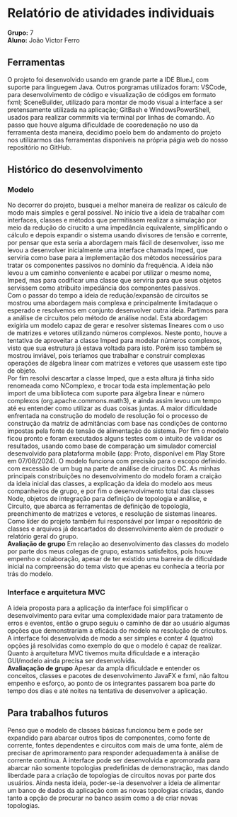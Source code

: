 # Relatório de atividades individuais
**Grupo:** 7  
**Aluno:** João Victor Ferro  

## Ferramentas
O projeto foi desenvolvido usando em grande parte a IDE BlueJ, com suporte para linguegem Java. Outros porgramas utilizados foram:
VSCode, para desenvolvimento de código e visualização de códigos em formato fxml; SceneBuilder, utilizado para montar de modo visual a 
interface a ser pretensamente utilizada na aplicação; GitBash e WindowsPowerShell, usados para realizar commmits via terminal por linhas
de comando. Ao passo que houve alguma dificuldade de cooredenação no uso da ferramenta desta maneira, decidimo poelo bem do andamento do
projeto nos utilizarmos das ferramentas disponíveis na própria págia web do nosso repositório no GitHub.
## Histórico do desenvolvimento
### Modelo
No decorrer do projeto, busquei a melhor maneira de realizar os cálculo de modo mais simples e geral possível. No início tive a ideia de 
trabalhar com interfaces, classes e métodos que permitissem realizar a simulação por meio da redução do cirucito a uma impedância equivalente, 
simplificando o cálculo e depois expandir o sistema usando divisores de tensão e corrente, por pensar que esta seria a abordagem mais fácil de 
desenvolver, isso me levou a desenvolver inicialmente uma interface chamada Imped, que serviria como base para a implementação dos métodos 
necessários para tratar os componentes passivos no domínio da frequência. A ideia não levou a um caminho conveniente e acabei por utilizar
o mesmo nome, Imped, mas para codificar uma classe que serviria para que seus objetos servissem como atribuito impedância dos componentes 
passivos.  
Com o passar do tempo a ideia de redução/expansão de circuitos se mostrou uma abordagem mais complexa e principalmente limitadaque o esperado 
e resolvemos em conjunto desenvolver outra ideia. Partimos para a análise de circuitos pelo método de análise nodal. Esta abordagem exigiria
um modelo capaz de gerar e resolver sistemas lineares com o uso de matrizes e vetores utilizando números complexos. Neste ponto, houve a 
tentativa de aproveitar a classe Imped para modelar números complexos, visto que sua estrutura já estava voltada para isto. Porém isso também 
se mostrou inviável, pois teríamos que trabalhar e construir complexas operações de álgebra linear com matrizes e vetores que usassem este tipo
de objeto.  
Por fim resolvi descartar a classe Imped, que a esta altura já tinha sido renomeada como NComplexo, e trocar toda esta implementação pelo import 
de uma biblioteca com suporte para álgebra linear e número complexos (org.apache.commons.math3), e ainda assim levou um tempo até eu entender 
como utilizar as duas coisas juntas. A maior dificuldade enfrentada na construção do modelo de resolução foi o processo de construção da matriz 
de admitâncias com base nas condições de contorno impostas pela fonte de tensão de alimentação do sistema. Por fim o modelo ficou pronto e foram 
executados alguns testes com o intuito de validar os resultados, usando como base de comparação um simulador comercial desenvolvido para plataforma 
mobile (app: Proto, disponível em Play Store em 07/08/2024). O modelo funciona com precisão para o escopo definido. com excessão de um bug na 
parte de análise de cirucitos DC.
As minhas principais constribuições no desenvolvimento do modelo foram a craição da ideia inicial das classes, a explicação da ideia do modelo 
aos meus companheiros de grupo, e por fim o desenvolvimento total das classes Node, objetos de integração para definição de topologia e análise,
e Circuito, que abarca as ferramentas de definição de topologia, preenchimento de matrizes e vetores, e resolução de sistemas lineares. Como líder
do projeto também fui responsável por limpar o repositório de classes e arquivos já descartados do desenvolvimento além de produzir o relatório 
geral do grupo.  
**Avaliação de grupo**
Em relação ao desenvolvimento das classes do modelo por parte dos meus colegas de grupo, estamos satisfeitos, pois houve empenho e colaboração, 
apesar de ter existido uma barreira de dificuldade inicial na compreensão do tema visto que apenas eu conhecia a teoria por trás do modelo.
### Interface e arquitetura MVC
A ideia proposta para a aplicação da interface foi simplificar o desenvolvimento para evitar uma complexidade maior para tratamento de erros e 
eventos, então o grupo seguiu o caminho de dar ao usuário algumas opções que demonstrariam a eficácia do modelo na resolução de cricuitos. 
A interface foi desenvolvida de modo a ser simples e conter 4 (quatro) opções já resolvidas como exemplo do que o modelo é capaz de realizar.
Quanto à arquitetura MVC tivemos muita dificuldade e a interação GUI/modelo ainda precisa ser desenvolvida.  
**Avaliaçação de grupo**
Apesar da ampla dificuldade e entender os conceitos, classes e pacotes de desenvolvimento JavaFX e fxml, não faltou empenho  e esforço, ao 
ponto de os integrantes passarem boa parte do tempo dos dias e até noites na tentativa de desenvolver a aplicação.
## Para trabalhos futuros
Penso que o modelo de classes básicas funcionou bem e pode ser expandido para abarcar outros tipos de componentes, como fonte de corrente,
fontes dependentes e circuitos com mais de uma fonte, além de precisar de aprimoramento para responder adequadamenta à análise de corrente
contínua.
A interface pode ser desenvolvida e apromorada para abarcar não somente topologias predefinidas de demonstração, mas dando liberdade para a 
criação de topologias de circuitos novas por parte dos usuários. Ainda nesta ideia, poder-se-ia desenvolver a ideia de alimentar um banco de 
dados da aplicação com as novas topologias criadas, dando tanto a opção de procurar no banco assim como a de criar novas topologias.



